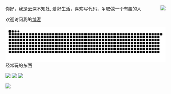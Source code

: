 <a href="#">
<img align="right" src="https://github-readme-stats.vercel.app/api?username=yunshenbzc&show_icons=true&inc">
</a>
你好，我是云深不知处, 爱好生活，喜欢写代码，争取做一个有趣的人

欢迎访问我的[博客](https://yunshenbzc.github.io/)

<img align="center" src="https://raw.githubusercontent.com/plexpt/plexpt/snake/github-snake.svg">
经常玩的东西

![](https://img.shields.io/badge/-Kotlin-orange?style=flat-square&logo=Kotlin&logoColor=fff)
![](https://img.shields.io/badge/-Java-ab7221?style=flat-square&logo=Java&logoColor=fff)
![](https://img.shields.io/badge/-Python-3e74a2?style=flat-square&logo=Python&logoColor=fff)

<img src="https://github-readme-stats.vercel.app/api/top-langs/?username=yunshenbzc&layout=compact&theme=tokyonight" align="left" />
